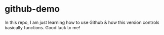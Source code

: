 # github-demo
In this repo, I am just learning how to use Github &amp; how this version controls basically functions. Good luck to me!
